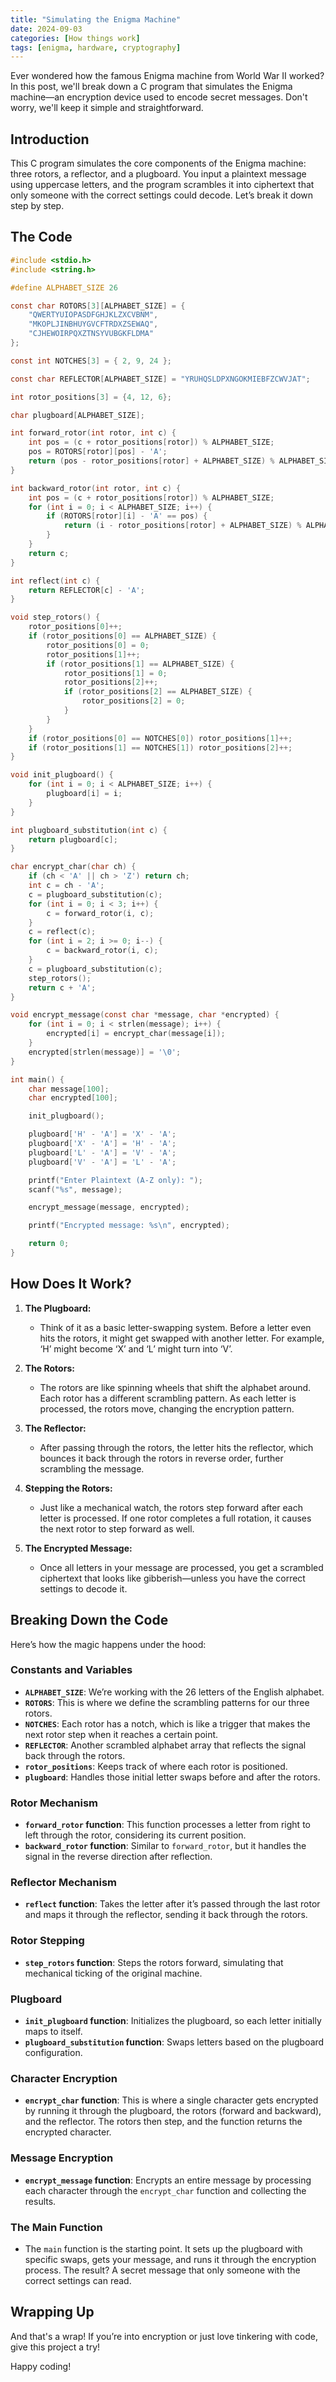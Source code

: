 ```yaml
---
title: "Simulating the Enigma Machine"
date: 2024-09-03
categories: [How things work]
tags: [enigma, hardware, cryptography]
---
```


Ever wondered how the famous Enigma machine from World War II worked? In this post, we'll break down a C program that simulates the Enigma machine—an encryption device used to encode secret messages. Don't worry, we'll keep it simple and straightforward.

## Introduction

This C program simulates the core components of the Enigma machine: three rotors, a reflector, and a plugboard. You input a plaintext message using uppercase letters, and the program scrambles it into ciphertext that only someone with the correct settings could decode. Let’s break it down step by step.

## The Code

```C
#include <stdio.h>
#include <string.h>

#define ALPHABET_SIZE 26

const char ROTORS[3][ALPHABET_SIZE] = {
    "QWERTYUIOPASDFGHJKLZXCVBNM",
    "MKOPLJINBHUYGVCFTRDXZSEWAQ",
    "CJHEWOIRPQXZTNSYVUBGKFLDMA"
};

const int NOTCHES[3] = { 2, 9, 24 };

const char REFLECTOR[ALPHABET_SIZE] = "YRUHQSLDPXNGOKMIEBFZCWVJAT";

int rotor_positions[3] = {4, 12, 6};

char plugboard[ALPHABET_SIZE];

int forward_rotor(int rotor, int c) {
    int pos = (c + rotor_positions[rotor]) % ALPHABET_SIZE;
    pos = ROTORS[rotor][pos] - 'A';
    return (pos - rotor_positions[rotor] + ALPHABET_SIZE) % ALPHABET_SIZE;
}

int backward_rotor(int rotor, int c) {
    int pos = (c + rotor_positions[rotor]) % ALPHABET_SIZE;
    for (int i = 0; i < ALPHABET_SIZE; i++) {
        if (ROTORS[rotor][i] - 'A' == pos) {
            return (i - rotor_positions[rotor] + ALPHABET_SIZE) % ALPHABET_SIZE;
        }
    }
    return c;
}

int reflect(int c) {
    return REFLECTOR[c] - 'A';
}

void step_rotors() {
    rotor_positions[0]++;
    if (rotor_positions[0] == ALPHABET_SIZE) {
        rotor_positions[0] = 0;
        rotor_positions[1]++;
        if (rotor_positions[1] == ALPHABET_SIZE) {
            rotor_positions[1] = 0;
            rotor_positions[2]++;
            if (rotor_positions[2] == ALPHABET_SIZE) {
                rotor_positions[2] = 0;
            }
        }
    }
    if (rotor_positions[0] == NOTCHES[0]) rotor_positions[1]++;
    if (rotor_positions[1] == NOTCHES[1]) rotor_positions[2]++;
}

void init_plugboard() {
    for (int i = 0; i < ALPHABET_SIZE; i++) {
        plugboard[i] = i;
    }
}

int plugboard_substitution(int c) {
    return plugboard[c];
}

char encrypt_char(char ch) {
    if (ch < 'A' || ch > 'Z') return ch;
    int c = ch - 'A';
    c = plugboard_substitution(c);
    for (int i = 0; i < 3; i++) {
        c = forward_rotor(i, c);
    }
    c = reflect(c);
    for (int i = 2; i >= 0; i--) {
        c = backward_rotor(i, c);
    }
    c = plugboard_substitution(c);
    step_rotors();
    return c + 'A';
}

void encrypt_message(const char *message, char *encrypted) {
    for (int i = 0; i < strlen(message); i++) {
        encrypted[i] = encrypt_char(message[i]);
    }
    encrypted[strlen(message)] = '\0';
}

int main() {
    char message[100];
    char encrypted[100];

    init_plugboard();

    plugboard['H' - 'A'] = 'X' - 'A';
    plugboard['X' - 'A'] = 'H' - 'A';
    plugboard['L' - 'A'] = 'V' - 'A';
    plugboard['V' - 'A'] = 'L' - 'A';

    printf("Enter Plaintext (A-Z only): ");
    scanf("%s", message);

    encrypt_message(message, encrypted);

    printf("Encrypted message: %s\n", encrypted);

    return 0;
}
```

## How Does It Work?

1. **The Plugboard:** 
    - Think of it as a basic letter-swapping system. Before a letter even hits the rotors, it might get swapped with another letter. For example, ‘H’ might become ‘X’ and ‘L’ might turn into ‘V’.
  
2. **The Rotors:**
    - The rotors are like spinning wheels that shift the alphabet around. Each rotor has a different scrambling pattern. As each letter is processed, the rotors move, changing the encryption pattern.

3. **The Reflector:**
    - After passing through the rotors, the letter hits the reflector, which bounces it back through the rotors in reverse order, further scrambling the message.

4. **Stepping the Rotors:**
    - Just like a mechanical watch, the rotors step forward after each letter is processed. If one rotor completes a full rotation, it causes the next rotor to step forward as well.

5. **The Encrypted Message:**
    - Once all letters in your message are processed, you get a scrambled ciphertext that looks like gibberish—unless you have the correct settings to decode it.

## Breaking Down the Code

Here’s how the magic happens under the hood:

### Constants and Variables
- **`ALPHABET_SIZE`**: We’re working with the 26 letters of the English alphabet.
- **`ROTORS`**: This is where we define the scrambling patterns for our three rotors.
- **`NOTCHES`**: Each rotor has a notch, which is like a trigger that makes the next rotor step when it reaches a certain point.
- **`REFLECTOR`**: Another scrambled alphabet array that reflects the signal back through the rotors.
- **`rotor_positions`**: Keeps track of where each rotor is positioned.
- **`plugboard`**: Handles those initial letter swaps before and after the rotors.

### Rotor Mechanism
- **`forward_rotor` function**: This function processes a letter from right to left through the rotor, considering its current position.
- **`backward_rotor` function**: Similar to `forward_rotor`, but it handles the signal in the reverse direction after reflection.

### Reflector Mechanism
- **`reflect` function**: Takes the letter after it’s passed through the last rotor and maps it through the reflector, sending it back through the rotors.

### Rotor Stepping
- **`step_rotors` function**: Steps the rotors forward, simulating that mechanical ticking of the original machine.

### Plugboard
- **`init_plugboard` function**: Initializes the plugboard, so each letter initially maps to itself.
- **`plugboard_substitution` function**: Swaps letters based on the plugboard configuration.

### Character Encryption
- **`encrypt_char` function**: This is where a single character gets encrypted by running it through the plugboard, the rotors (forward and backward), and the reflector. The rotors then step, and the function returns the encrypted character.

### Message Encryption
- **`encrypt_message` function**: Encrypts an entire message by processing each character through the `encrypt_char` function and collecting the results.

### The Main Function
- The `main` function is the starting point. It sets up the plugboard with specific swaps, gets your message, and runs it through the encryption process. The result? A secret message that only someone with the correct settings can read.

## Wrapping Up

And that's a wrap! If you’re into encryption or just love tinkering with code, give this project a try!

Happy coding!
